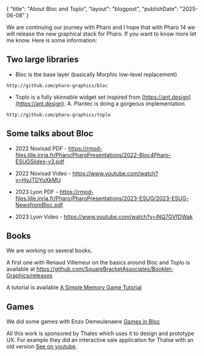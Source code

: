 {
"title": "About Bloc and Toplo",
"layout": "blogpost",
"publishDate": "2025-06-08"
}


We are continuing our journey with Pharo and I hope that with Pharo 14 we will release the new graphical stack for Pharo. 
If you want to know more let me know. Here is some information:

## Two large libraries 

- Bloc is the base layer (basically Morphic low-level replacement)

```	
http://github.com/pharo-graphics/bloc
```

- Toplo is a fully skinnable widget set inspired from [https://ant.design](https://ant.design).  A. Plantec is doing a gorgeous implementation. 
	
```
http://github.com/pharo-graphics/toplo
```

## Some talks about Bloc

- 2022 Novisad PDF - https://rmod-files.lille.inria.fr/Pharo/PharoPresentations/2022-Bloc4Pharo-ESUGSlides-v3.pdf
- 2022 Novisad Video - https://www.youtube.com/watch?v=HvJTDYuXkMU

- 2023 Lyon PDF - https://rmod-files.lille.inria.fr/Pharo/PharoPresentations/2023-ESUG/2023-ESUG-NewsfromBloc.pdf
- 2023 Lyon Video - https://www.youtube.com/watch?v=iNQ7GVfDWak	

## Books 

We are working on several books. 

A first one with Renaud Villemeur on the basics around Bloc and Toplo is available at https://github.com/SquareBracketAssociates/Booklet-Graphics/releases

A tutorial is available [A Simple Memory Game Tutorial](https://books.pharo.org/booklet-ASimpleMemoryGameInBloc/2024-06-05-ASimpleBlocTutorial.pdf)


## Games

We did some games with Enzo Demeulenaere [Games in Bloc](https://github.com/Ducasse/Myg)

All this work is sponsored by Thales which uses it to design and prototype UX. 
For example they did an interactive sale application for Thalse with an old version  [See on youtube](https://www.youtube.com/watch?v=t5qaFM2F3J0).